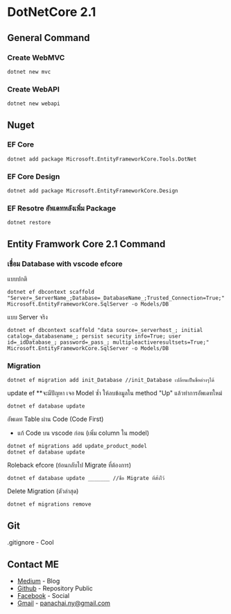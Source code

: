 # DotNetCore 2.1
## General Command
### Create WebMVC
```
dotnet new mvc
```
### Create WebAPI
```
dotnet new webapi
```

## Nuget

### EF Core
```
dotnet add package Microsoft.EntityFrameworkCore.Tools.DotNet 
```
### EF Core Design
```
dotnet add package Microsoft.EntityFrameworkCore.Design
```
 
### EF Resotre อัพเดทหลังเพิ่ม Package
```
dotnet restore 
```

## Entity Framwork Core 2.1 Command

### เชื่อม Database with vscode efcore
แบบปกติ
```
dotnet ef dbcontext scaffold "Server=_ServerName_;Database=_DatabaseName_;Trusted_Connection=True;" Microsoft.EntityFrameworkCore.SqlServer -o Models/DB
```
 
แบบ Server จริง
```
dotnet ef dbcontext scaffold "data source=_serverhost_; initial catalog=_databasename_; persist security info=True; user id=_idDatabase_; password=_pass_; multipleactiveresultsets=True;" Microsoft.EntityFrameworkCore.SqlServer -o Models/DB 
```

### Migration
```
dotnet ef migration add init_Database //init_Database เปลี่ยนเป็นชื่อต่างๆได้ 
```

update ef **จะมีปัญหา เจอ Model ซ้ำ ให้ลบข้อมูลใน method "Up" แล้วทำการอัพเดทใหม่
```
dotnet ef database update 
```

อัพเดท Table ผ่าน Code (Code First)
- แก้ Code บน vscode ก่อน (เพิ่ม column ใน model)
```
dotnet ef migrations add update_product_model
dotnet ef database update 
```
 
Roleback efcore (ย้อนกลับไป Migrate ที่ต้องการ)
```
dotnet ef database update _______ //ชื่อ Migrate ที่ตั้งไว้
```

Delete Migration (ตัวล่าสุด)
```
dotnet ef migrations remove
```

## Git
.gitignore - Cool

## Contact ME
* [Medium](https://medium.com/@panachai.ny) - Blog
* [Github](https://github.com/panachai) - Repository Public
* [Facebook](https://www.facebook.com/panachaiNY) - Social
* [Gmail](https://mail.google.com/mail?view=cm&tf=0+&to=panachai.ny@gmail.com+&su=ContactfromGithub+&body=ใส่เนื้อหา) - panachai.ny@gmail.com